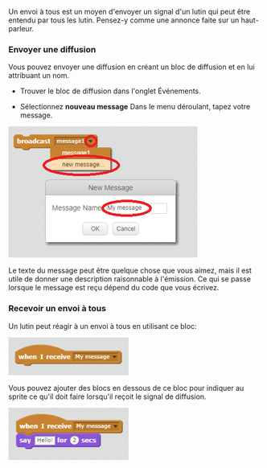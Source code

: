 Un envoi à tous est un moyen d'envoyer un signal d'un lutin qui peut être entendu par tous les lutin. Pensez-y comme une annonce faite sur un haut-parleur.

### Envoyer une diffusion

Vous pouvez envoyer une diffusion en créant un bloc de diffusion et en lui attribuant un nom.

+ Trouver le bloc de diffusion dans l'onglet Événements.

+ Sélectionnez **nouveau message** Dans le menu déroulant, tapez votre message.

![Créer une diffusion](images/create-a-broadcast.png)

Le texte du message peut être quelque chose que vous aimez, mais il est utile de donner une description raisonnable à l'émission. Ce qui se passe lorsque le message est reçu dépend du code que vous écrivez.

### Recevoir un envoi à tous

Un lutin peut réagir à un envoi à tous en utilisant ce bloc:

![Recevoir une diffusion](images/receive-a-broadcast.png)

Vous pouvez ajouter des blocs en dessous de ce bloc pour indiquer au sprite ce qu'il doit faire lorsqu'il reçoit le signal de diffusion.

![Recevoir un exemple](images/receive-example.png)